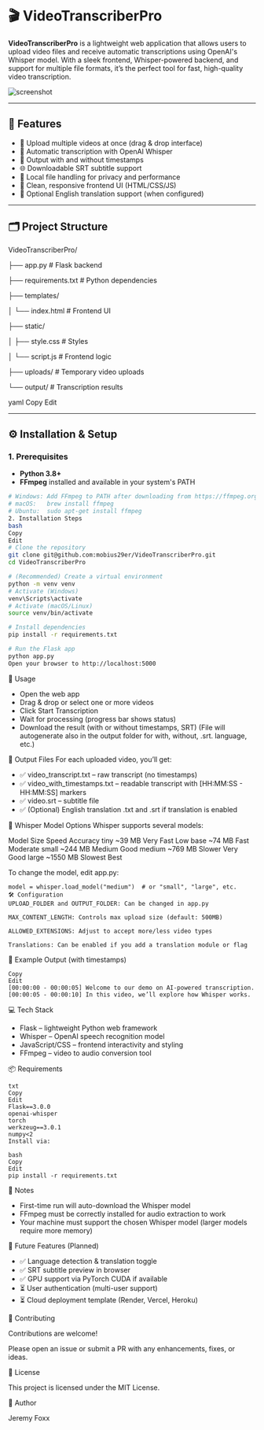 # 🎬 VideoTranscriberPro

**VideoTranscriberPro** is a lightweight web application that allows users to upload video files and receive automatic transcriptions using OpenAI's Whisper model. With a sleek frontend, Whisper-powered backend, and support for multiple file formats, it’s the perfect tool for fast, high-quality video transcription.

![screenshot](https://your-screenshot-url-if-available)

---

## 🚀 Features

- 🎥 Upload multiple videos at once (drag & drop interface)
- 🧠 Automatic transcription with OpenAI Whisper
- 📝 Output with and without timestamps
- 🌐 Downloadable SRT subtitle support
- 📁 Local file handling for privacy and performance
- 🎨 Clean, responsive frontend UI (HTML/CSS/JS)
- 🧪 Optional English translation support (when configured)

---

## 🗂 Project Structure

VideoTranscriberPro/

├── app.py # Flask backend

├── requirements.txt # Python dependencies

├── templates/

│ └── index.html # Frontend UI

├── static/

│ ├── style.css # Styles

│ └── script.js # Frontend logic

├── uploads/ # Temporary video uploads

└── output/ # Transcription results

yaml
Copy
Edit

---

## ⚙️ Installation & Setup

### 1. Prerequisites

- **Python 3.8+**
- **FFmpeg** installed and available in your system's PATH

```bash
# Windows: Add FFmpeg to PATH after downloading from https://ffmpeg.org
# macOS:   brew install ffmpeg
# Ubuntu:  sudo apt-get install ffmpeg
2. Installation Steps
bash
Copy
Edit
# Clone the repository
git clone git@github.com:mobius29er/VideoTranscriberPro.git
cd VideoTranscriberPro

# (Recommended) Create a virtual environment
python -m venv venv
# Activate (Windows)
venv\Scripts\activate
# Activate (macOS/Linux)
source venv/bin/activate

# Install dependencies
pip install -r requirements.txt

# Run the Flask app
python app.py
Open your browser to http://localhost:5000

```

🧪 Usage
- Open the web app
- Drag & drop or select one or more videos
- Click Start Transcription
- Wait for processing (progress bar shows status)
- Download the result (with or without timestamps, SRT) (File will autogenerate also in the output folder for with, without, .srt. language, etc.)

📄 Output Files
For each uploaded video, you’ll get:

- ✅ video_transcript.txt – raw transcript (no timestamps)
- ✅ video_with_timestamps.txt – readable transcript with [HH:MM:SS - HH:MM:SS] markers
- ✅ video.srt – subtitle file
- ✅ (Optional) English translation .txt and .srt if translation is enabled

🧠 Whisper Model Options
Whisper supports several models:

Model	Size	Speed	Accuracy
tiny	~39 MB	Very Fast	Low
base	~74 MB	Fast	Moderate
small	~244 MB	Medium	Good
medium	~769 MB	Slower	Very Good
large	~1550 MB	Slowest	Best

To change the model, edit app.py:
```
model = whisper.load_model("medium")  # or "small", "large", etc.
🛠 Configuration
UPLOAD_FOLDER and OUTPUT_FOLDER: Can be changed in app.py

MAX_CONTENT_LENGTH: Controls max upload size (default: 500MB)

ALLOWED_EXTENSIONS: Adjust to accept more/less video types

Translations: Can be enabled if you add a translation module or flag
```

🧾 Example Output (with timestamps)

```
Copy
Edit
[00:00:00 - 00:00:05] Welcome to our demo on AI-powered transcription.
[00:00:05 - 00:00:10] In this video, we’ll explore how Whisper works.
```


💻 Tech Stack
- Flask – lightweight Python web framework
- Whisper – OpenAI speech recognition model
- JavaScript/CSS – frontend interactivity and styling
- FFmpeg – video to audio conversion tool


📦 Requirements
```
txt
Copy
Edit
Flask==3.0.0
openai-whisper
torch
werkzeug==3.0.1
numpy<2
Install via:

bash
Copy
Edit
pip install -r requirements.txt
```

📌 Notes
- First-time run will auto-download the Whisper model
- FFmpeg must be correctly installed for audio extraction to work
- Your machine must support the chosen Whisper model (larger models require more memory)

📣 Future Features (Planned)
- ✅ Language detection & translation toggle
- ✅ SRT subtitle preview in browser
- ✅ GPU support via PyTorch CUDA if available
- ⏳ User authentication (multi-user support)
- ⏳ Cloud deployment template (Render, Vercel, Heroku)

🤝 Contributing

Contributions are welcome!

Please open an issue or submit a PR with any enhancements, fixes, or ideas.

📜 License

This project is licensed under the MIT License.

👤 Author

Jeremy Foxx
